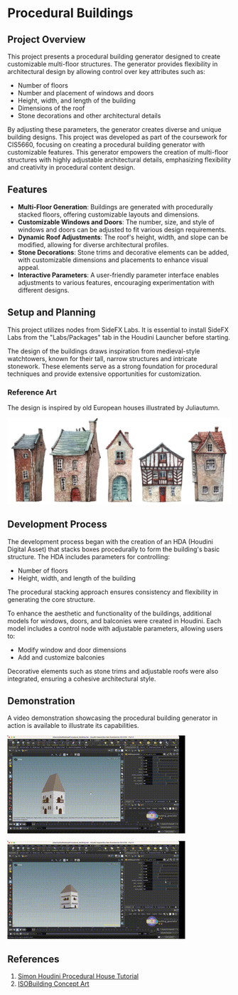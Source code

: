 # Procedural Buildings

## Project Overview
This project presents a procedural building generator designed to create customizable multi-floor structures. The generator provides flexibility in architectural design by allowing control over key attributes such as:

- Number of floors
- Number and placement of windows and doors
- Height, width, and length of the building
- Dimensions of the roof
- Stone decorations and other architectural details

By adjusting these parameters, the generator creates diverse and unique building designs. This project was developed as part of the coursework for CIS5660, focusing on creating a procedural building generator with customizable features. This generator empowers the creation of multi-floor structures with highly adjustable architectural details, emphasizing flexibility and creativity in procedural content design.


## Features

- **Multi-Floor Generation**: Buildings are generated with procedurally stacked floors, offering customizable layouts and dimensions.
- **Customizable Windows and Doors**: The number, size, and style of windows and doors can be adjusted to fit various design requirements.
- **Dynamic Roof Adjustments**: The roof's height, width, and slope can be modified, allowing for diverse architectural profiles.
- **Stone Decorations**: Stone trims and decorative elements can be added, with customizable dimensions and placements to enhance visual appeal.
- **Interactive Parameters**: A user-friendly parameter interface enables adjustments to various features, encouraging experimentation with different designs.

## Setup and Planning

This project utilizes nodes from SideFX Labs. It is essential to install SideFX Labs from the "Labs/Packages" tab in the Houdini Launcher before starting. 

The design of the buildings draws inspiration from medieval-style watchtowers, known for their tall, narrow structures and intricate stonework. These elements serve as a strong foundation for procedural techniques and provide extensive opportunities for customization.

### Reference Art
The design is inspired by old European houses illustrated by Juliautumn.

![Procedural Building Reference Art](./houses_sample.png)


## Development Process

The development process began with the creation of an HDA (Houdini Digital Asset) that stacks boxes procedurally to form the building's basic structure. The HDA includes parameters for controlling:

- Number of floors
- Height, width, and length of the building

The procedural stacking approach ensures consistency and flexibility in generating the core structure.

To enhance the aesthetic and functionality of the buildings, additional models for windows, doors, and balconies were created in Houdini. Each model includes a control node with adjustable parameters, allowing users to:

- Modify window and door dimensions
- Add and customize balconies

Decorative elements such as stone trims and adjustable roofs were also integrated, ensuring a cohesive architectural style.

## Demonstration

A video demonstration showcasing the procedural building generator in action is available to illustrate its capabilities.

![Procedural Building Demonstration](./video1324790126_1.gif)

![Procedural Building Demonstration 2](./video1324790126_2.gif)


## References

1. [Simon Houdini Procedural House Tutorial](https://www.youtube.com/watch?v=uIe97023sDk&t=979s&ab_channel=SimonHoudini)
2. [ISOBuilding Concept Art](https://www.behance.net/gallery/23773965/ISOBuilding-concept-art)

